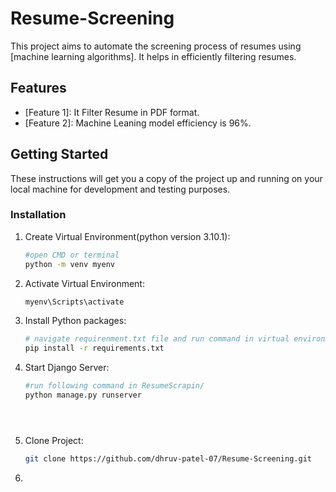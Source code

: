# Resume-Screening


This project aims to automate the screening process of resumes using [machine learning algorithms]. It helps in efficiently filtering resumes.

## Features

- [Feature 1]: It Filter Resume in PDF format.
- [Feature 2]: Machine Leaning model efficiency is 96%.

## Getting Started

These instructions will get you a copy of the project up and running on your local machine for development and testing purposes.


### Installation

1. Create Virtual Environment(python version 3.10.1):
   ```bash
   #open CMD or terminal
   python -m venv myenv

2. Activate Virtual Environment:
   ```bash
   myenv\Scripts\activate

3. Install Python packages:
   ```bash
   # navigate requirenment.txt file and run command in virtual environment
   pip install -r requirements.txt

4. Start Django Server:
   ```bash
   #run following command in ResumeScrapin/
   python manage.py runserver
   
   

   
   
6. Clone Project:
   ```bash
   git clone https://github.com/dhruv-patel-07/Resume-Screening.git
4. 

   
   
   

  
